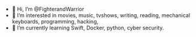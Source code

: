 - 👋 Hi, I’m @FighterandWarrior
- 👀 I’m interested in movies, music, tvshows, writing, reading, mechanical keyboards, programming, hacking, 
- 🌱 I’m currently learning Swift, Docker, python, cyber security. 



<!---
FighterandWarrior/FighterandWarrior is a ✨ special ✨ repository because its `README.md` (this file) appears on your GitHub profile.
You can click the Preview link to take a look at your changes.
--->
